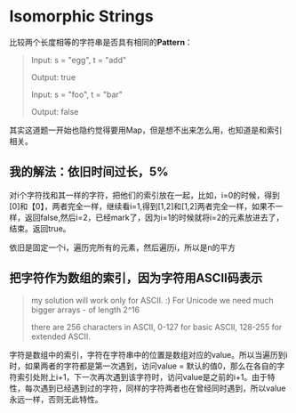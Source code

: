 # Isomorphic Strings

比较两个长度相等的字符串是否具有相同的**Pattern**：

>Input: s = "egg", t = "add"
>
>Output: true
>
>Input: s = "foo", t = "bar"
>
>Output: false

其实这道题一开始也隐约觉得要用Map，但是想不出来怎么用，也知道是和索引相关。

## **我的解法：依旧时间过长，5%**

对i个字符找和其一样的字符，把他们的索引放在一起，比如，i=0的时候，得到[0]和【0】，两者完全一样，继续看i=1,得到[1,2]和[1,2]两者完全一样，如果不一样，返回false,然后i=2，已经mark了，因为i=1的时候就将i=2的元素放进去了，结束。返回true。

依旧是固定一个i，遍历完所有的元素，然后遍历i，所以是n的平方

## **把字符作为数组的索引，因为字符用ASCII码表示**

>my solution will work only for ASCII. :) For Unicode we need much bigger arrays - of length 2^16
>
>there are 256 characters in ASCII, 0-127 for basic ASCII, 128-255 for extended ASCII.

字符是数组中的索引，字符在字符串中的位置是数组对应的value。所以当遍历到i时，如果两者的字符都是第一次遇到，访问value = 默认的值0，那么在各自的字符索引处附上i+1，下一次再次遇到该字符时，访问value是之前的i+1。由于特性，每次遇到已经遇到过的字符，同样的字符两者也在曾经同时遇到，所以value永远一样，否则无此特性。

